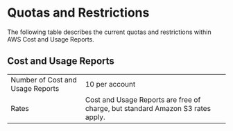 # Quotas and Restrictions<a name="billing-cur-limits"></a>

The following table describes the current quotas and restrictions within AWS Cost and Usage Reports\.

## Cost and Usage Reports<a name="limits-cur"></a>


|  |  | 
| --- |--- |
| Number of Cost and Usage Reports | 10 per account | 
| Rates | Cost and Usage Reports are free of charge, but standard Amazon S3 rates apply\. | 